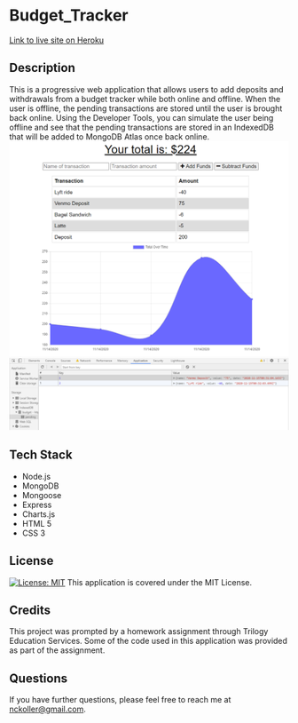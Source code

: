 # Budget_Tracker

[Link to live site on Heroku](https://stark-wildwood-56659.herokuapp.com/)

## Description

This is a progressive web application that allows users to add deposits and withdrawals from a budget tracker while both online and offline. When the user is offline, the pending transactions are stored until the user is brought back online. Using the Developer Tools, you can simulate the user being offline and see that the pending transactions are stored in an IndexedDB that will be added to MongoDB Atlas once back online.
<img src="budgetImg.png">
<img src="indexedPending.png">

## Tech Stack

- Node.js
- MongoDB
- Mongoose
- Express
- Charts.js
- HTML 5
- CSS 3

## License

[![License: MIT](https://img.shields.io/badge/License-MIT-yellow.svg)](https://opensource.org/licenses/MIT)
This application is covered under the MIT License.

## Credits
This project was prompted by a homework assignment through Trilogy Education Services. Some of the code used in this application was provided as part of the assignment.

## Questions
If you have further questions, please feel free to reach me at nckoller@gmail.com.
